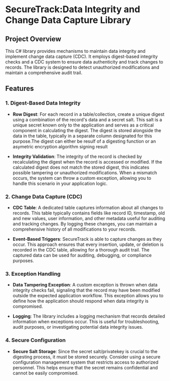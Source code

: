 # SecureTrack:Data Integrity and Change Data Capture Library

## Project Overview
This C# library provides mechanisms to maintain data integrity and implement change data capture (CDC). It employs digest-based integrity checks and a CDC system to ensure data authenticity and track changes to records. The library is designed to detect unauthorized modifications and maintain a comprehensive audit trail.

## Features
### 1. Digest-Based Data Integrity
- **Row Digest**: For each record in a table/collection, create a unique digest using a combination of the record's data and a secret salt. This salt is a unique secret known only to the application and serves as a critical component in calculating the digest. The digest is stored alongside the data in the table, typically in a separate column designated for this purpose.The digest can either be resulf of a digesting function or an asymetric encryption algorithm signing result
  
- **Integrity Validation**: The integrity of the record is checked by recalculating the digest when the record is accessed or modified. If the calculated digest does not match the stored digest, this indicates possible tampering or unauthorized modifications. When a mismatch occurs, the system can throw a custom exception, allowing you to handle this scenario in your application logic.

### 2. Change Data Capture (CDC)
- **CDC Table**: A dedicated table captures information about all changes to records. This table typically contains fields like record ID, timestamp, old and new values, user information, and other metadata useful for auditing and tracking changes. By logging these changes, you can maintain a comprehensive history of all modifications to your records.

- **Event-Based Triggers**: SecureTrack is able to capture changes as they occur. This approach ensures that every insertion, update, or deletion is recorded in the CDC table, allowing for a thorough audit trail. The captured data can be used for auditing, debugging, or compliance purposes.

### 3. Exception Handling
- **Data Tampering Exception**: A custom exception is thrown when data integrity checks fail, signaling that the record may have been modified outside the expected application workflow. This exception allows you to define how the application should respond when data integrity is compromised.

- **Logging**: The library includes a logging mechanism that records detailed information when exceptions occur. This is useful for troubleshooting, audit purposes, or investigating potential data integrity issues.

### 4. Secure Configuration
- **Secure Salt Storage**: Since the secret salt/privatekey is crucial to the digesting process, it must be stored securely. Consider using a secure configuration management system that restricts access to authorized personnel. This helps ensure that the secret remains confidential and cannot be easily compromised.

